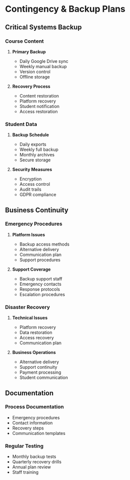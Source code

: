 # Contingency & Backup Plans

## Critical Systems Backup
### Course Content
1. **Primary Backup**
   - Daily Google Drive sync
   - Weekly manual backup
   - Version control
   - Offline storage

2. **Recovery Process**
   - Content restoration
   - Platform recovery
   - Student notification
   - Access restoration

### Student Data
1. **Backup Schedule**
   - Daily exports
   - Weekly full backup
   - Monthly archives
   - Secure storage

2. **Security Measures**
   - Encryption
   - Access control
   - Audit trails
   - GDPR compliance

## Business Continuity
### Emergency Procedures
1. **Platform Issues**
   - Backup access methods
   - Alternative delivery
   - Communication plan
   - Support procedures

2. **Support Coverage**
   - Backup support staff
   - Emergency contacts
   - Response protocols
   - Escalation procedures

### Disaster Recovery
1. **Technical Issues**
   - Platform recovery
   - Data restoration
   - Access recovery
   - Communication plan

2. **Business Operations**
   - Alternative delivery
   - Support continuity
   - Payment processing
   - Student communication

## Documentation
### Process Documentation
- Emergency procedures
- Contact information
- Recovery steps
- Communication templates

### Regular Testing
- Monthly backup tests
- Quarterly recovery drills
- Annual plan review
- Staff training